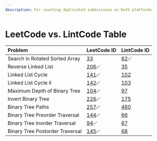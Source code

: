 ```yaml
---
description: For counting duplicated submissions on both platforms
---
```


# LeetCode vs. LintCode Table

| Problem | LeetCode ID | LintCode ID |
| :--- | :--- | :--- |
| Search in Rotated Sorted Array | [33](https://leetcode.com/problems/search-in-rotated-sorted-array/) | [62](binary-search/search-in-rotated-sorted-array.md)✅ |
| Reverse Linked List | [206](linked-list/reverse-linked-list.md)✅ | [35](https://www.lintcode.com/problem/35/) |
| Linked List Cycle | [141](linked-list/linked-list-cycle.md)✅ | [102](https://www.lintcode.com/problem/102/) |
| Linked List Cycle II | [142](linked-list/linked-list-cycle-ii.md)✅ | [103](https://www.lintcode.com/problem/103/) |
| Maximum Depth of Binary Tree | [104](binary-tree/maximum-depth-of-binary-tree.md)✅ | [97](https://www.lintcode.com/problem/97/) |
| Invert Binary Tree | [226](binary-tree/invert-binary-tree.md)✅ | [175](https://www.lintcode.com/problem/175/) |
| Binary Tree Paths | [257](binary-tree/binary-tree-paths.md)✅ | [480](https://www.lintcode.com/problem/480/) |
|  Binary Tree Preorder Traversal | [144](binary-tree/binary-tree-preorder-traversal.md)✅ | [66](https://www.lintcode.com/problem/66/) |
| Binary Tree Inorder Traversal | [94](binary-tree/binary-tree-inorder-traversal.md)✅ | [67](https://www.lintcode.com/problem/67/) |
| Binary Tree Postorder Traversal | [145](binary-tree/binary-tree-postorder-traversal.md)✅ | [68](https://www.lintcode.com/problem/68/) |



